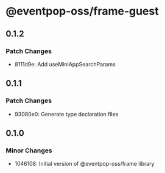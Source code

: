 # @eventpop-oss/frame-guest

## 0.1.2

### Patch Changes

- 8111d9e: Add useMiniAppSearchParams

## 0.1.1

### Patch Changes

- 93080e0: Generate type declaration files

## 0.1.0

### Minor Changes

- 1046108: Initial version of @eventpop-oss/frame library
